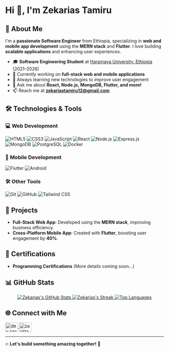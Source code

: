 # Hi 👋, I'm Zekarias Tamiru

## 🚀 About Me
I'm a **passionate Software Engineer** from Ethiopia, specializing in **web and mobile app development** using the **MERN stack** and **Flutter**. I love building **scalable applications** and enhancing user experiences.

- 🎓 **Software Engineering Student** at [Haramaya University, Ethiopia](https://www.haramaya.edu.et/) (2021–2026)
- 🔭 Currently working on **full-stack web and mobile applications**
- 🌱 Always learning new technologies to improve user engagement
- 💬 Ask me about **React, Node.js, MongoDB, Flutter, and more!**
- 📫 Reach me at **zekariastamiru12@gmail.com**

## 🛠 Technologies & Tools

### 💻 **Web Development**
![HTML5](https://img.shields.io/badge/-HTML5-E34F26?logo=html5&logoColor=white)
![CSS3](https://img.shields.io/badge/-CSS3-1572B6?logo=css3&logoColor=white)
![JavaScript](https://img.shields.io/badge/-JavaScript-F7DF1E?logo=javascript&logoColor=black)
![React](https://img.shields.io/badge/-React-61DAFB?logo=react&logoColor=white)
![Node.js](https://img.shields.io/badge/-Node.js-339933?logo=node.js&logoColor=white)
![Express.js](https://img.shields.io/badge/-Express.js-000000?logo=express&logoColor=white)
![MongoDB](https://img.shields.io/badge/-MongoDB-47A248?logo=mongodb&logoColor=white)
![PostgreSQL](https://img.shields.io/badge/-PostgreSQL-336791?logo=postgresql&logoColor=white)
![Docker](https://img.shields.io/badge/-Docker-2496ED?logo=docker&logoColor=white)

### 📱 **Mobile Development**
![Flutter](https://img.shields.io/badge/-Flutter-02569B?logo=flutter&logoColor=white)
![Android](https://img.shields.io/badge/-Android-3DDC84?logo=android&logoColor=white)

### 🛠 **Other Tools**
![Git](https://img.shields.io/badge/-Git-F05032?logo=git&logoColor=white)
![GitHub](https://img.shields.io/badge/-GitHub-181717?logo=github&logoColor=white)
![Tailwind CSS](https://img.shields.io/badge/-Tailwind%20CSS-38B2AC?logo=tailwind-css&logoColor=white)

## 📌 Projects

- **Full-Stack Web App**: Developed using the **MERN stack**, improving business efficiency.
- **Cross-Platform Mobile App**: Created with **Flutter**, boosting user engagement by **40%**.

## 📜 Certifications
- **Programming Certifications** (More details coming soon...)

## 📊 GitHub Stats
<p align="center">
  <a href="https://github.com/zacktam12">
    <img src="https://github-readme-stats.vercel.app/api?username=zacktam12&show_icons=true&theme=radical" alt="Zekarias's GitHub Stats" />
  </a>
  <a href="https://github.com/zacktam12">
    <img src="https://github-readme-streak-stats.herokuapp.com/?user=zacktam12&theme=radical" alt="Zekarias's Streak" />
  </a>
  <a href="https://github.com/zacktam12">
    <img src="https://github-readme-stats.vercel.app/api/top-langs/?username=zacktam12&layout=compact&theme=radical" alt="Top Languages" />
  </a>
</p>

## 🌐 Connect with Me
<p align="left">
  <a href="https://dev.to/dev.zacktam" target="blank">
    <img align="center" src="https://raw.githubusercontent.com/rahuldkjain/github-profile-readme-generator/master/src/images/icons/Social/devto.svg" alt="dev.zacktam" height="30" width="40" />
  </a>
  <a href="https://twitter.com/zacktaam" target="blank">
    <img align="center" src="https://raw.githubusercontent.com/rahuldkjain/github-profile-readme-generator/master/src/images/icons/Social/twitter.svg" alt="zacktaam" height="30" width="40" />
  </a>
</p>

---
🔥 **Let's build something amazing together!** 🚀
